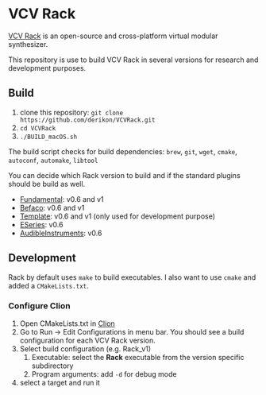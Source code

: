 # VCV Rack

[VCV Rack](https://vcvrack.com/) is an open-source and cross-platform virtual modular synthesizer.

This repository is use to build VCV Rack in several versions for research and development purposes.


## Build

1. clone this repository: `git clone https://github.com/derikon/VCVRack.git`
2. `cd VCVRack`
3. `./BUILD_macOS.sh`

The build script checks for build dependencies: `brew`, `git`, `wget`, `cmake`, `autoconf`, `automake`, `libtool`

You can decide which Rack version to build and if the standard plugins should be build as well.

+ [Fundamental](https://github.com/VCVRack/Fundamental): v0.6 and v1
+ [Befaco](https://github.com/VCVRack/Befaco): v0.6 and v1
+ [Template](https://github.com/VCVRack/Template): v0.6 and v1 (only used for development purpose)
+ [ESeries](https://github.com/VCVRack/ESeries): v0.6
+ [AudibleInstruments](https://github.com/VCVRack/AudibleInstruments): v0.6


## Development

Rack by default uses `make` to build executables. I also want to use `cmake` and added a `CMakeLists.txt`.

### Configure Clion

1. Open CMakeLists.txt in [Clion](https://www.jetbrains.com/clion/)
2. Go to Run -> Edit Configurations in menu bar. You should see a build configuration for each VCV Rack version.
3. Select build configuration (e.g. Rack_v1)
    1. Executable: select the **Rack** executable from the version specific subdirectory
    2. Program arguments: add `-d` for debug mode
4. select a target and run it
